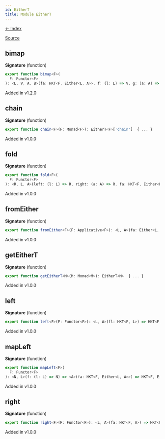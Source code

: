 ```yaml
---
id: EitherT
title: Module EitherT
---
```


[← Index](.)

[Source](https://github.com/gcanti/fp-ts/blob/master/src/EitherT.ts)

## bimap

**Signature** (function)

```ts
export function bimap<F>(
  F: Functor<F>
): <L, V, A, B>(fa: HKT<F, Either<L, A>>, f: (l: L) => V, g: (a: A) => B) => HKT<F, Either<V, B>>  { ... }
```

Added in v1.2.0

## chain

**Signature** (function)

```ts
export function chain<F>(F: Monad<F>): EitherT<F>['chain']  { ... }
```

Added in v1.0.0

## fold

**Signature** (function)

```ts
export function fold<F>(
  F: Functor<F>
): <R, L, A>(left: (l: L) => R, right: (a: A) => R, fa: HKT<F, Either<L, A>>) => HKT<F, R>  { ... }
```

Added in v1.0.0

## fromEither

**Signature** (function)

```ts
export function fromEither<F>(F: Applicative<F>): <L, A>(fa: Either<L, A>) => HKT<F, Either<L, A>>  { ... }
```

Added in v1.0.0

## getEitherT

**Signature** (function)

```ts
export function getEitherT<M>(M: Monad<M>): EitherT<M>  { ... }
```

Added in v1.0.0

## left

**Signature** (function)

```ts
export function left<F>(F: Functor<F>): <L, A>(fl: HKT<F, L>) => HKT<F, Either<L, A>>  { ... }
```

Added in v1.0.0

## mapLeft

**Signature** (function)

```ts
export function mapLeft<F>(
  F: Functor<F>
): <N, L>(f: (l: L) => N) => <A>(fa: HKT<F, Either<L, A>>) => HKT<F, Either<N, A>>  { ... }
```

Added in v1.0.0

## right

**Signature** (function)

```ts
export function right<F>(F: Functor<F>): <L, A>(fa: HKT<F, A>) => HKT<F, Either<L, A>>  { ... }
```

Added in v1.0.0
